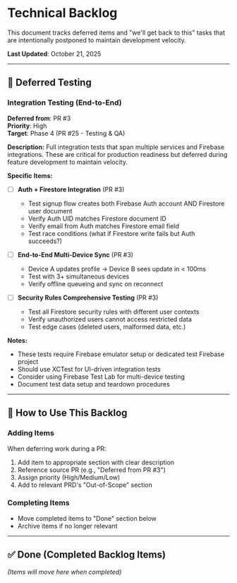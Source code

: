 # Technical Backlog

This document tracks deferred items and "we'll get back to this" tasks that are intentionally postponed to maintain development velocity.

**Last Updated**: October 21, 2025

---

## 🧪 Deferred Testing

### Integration Testing (End-to-End)
**Deferred from**: PR #3  
**Priority**: High  
**Target**: Phase 4 (PR #25 - Testing & QA)

**Description:**
Full integration tests that span multiple services and Firebase integrations. These are critical for production readiness but deferred during feature development to maintain velocity.

**Specific Items:**
- [ ] **Auth + Firestore Integration** (PR #3)
  - Test signup flow creates both Firebase Auth account AND Firestore user document
  - Verify Auth UID matches Firestore document ID
  - Verify email from Auth matches Firestore email field
  - Test race conditions (what if Firestore write fails but Auth succeeds?)

- [ ] **End-to-End Multi-Device Sync** (PR #3)
  - Device A updates profile → Device B sees update in < 100ms
  - Test with 3+ simultaneous devices
  - Verify offline queueing and sync on reconnect

- [ ] **Security Rules Comprehensive Testing** (PR #3)
  - Test all Firestore security rules with different user contexts
  - Verify unauthorized users cannot access restricted data
  - Test edge cases (deleted users, malformed data, etc.)

**Notes:**
- These tests require Firebase emulator setup or dedicated test Firebase project
- Should use XCTest for UI-driven integration tests
- Consider using Firebase Test Lab for multi-device testing
- Document test data setup and teardown procedures

---

## 🎯 How to Use This Backlog

### Adding Items
When deferring work during a PR:
1. Add item to appropriate section with clear description
2. Reference source PR (e.g., "Deferred from PR #3")
3. Assign priority (High/Medium/Low)
4. Add to relevant PRD's "Out-of-Scope" section

### Completing Items
- Move completed items to "Done" section below
- Archive items if no longer relevant

---

## ✅ Done (Completed Backlog Items)

*(Items will move here when completed)*
